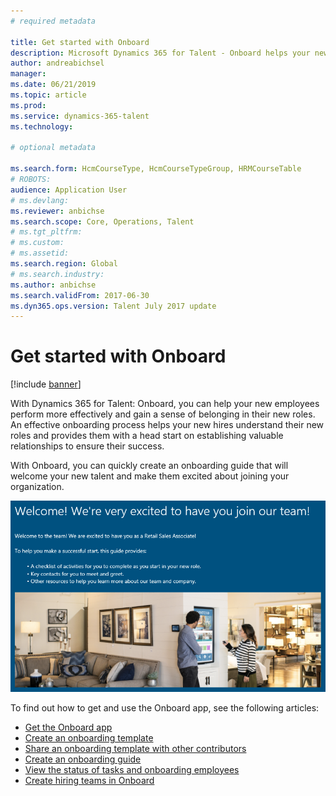 ```yaml
---
# required metadata

title: Get started with Onboard
description: Microsoft Dynamics 365 for Talent - Onboard helps your new hires get off to a strong start, giving them a guide to take them smoothly through the onboarding process.
author: andreabichsel
manager:
ms.date: 06/21/2019
ms.topic: article
ms.prod:
ms.service: dynamics-365-talent
ms.technology:

# optional metadata

ms.search.form: HcmCourseType, HcmCourseTypeGroup, HRMCourseTable
# ROBOTS:
audience: Application User
# ms.devlang:
ms.reviewer: anbichse
ms.search.scope: Core, Operations, Talent
# ms.tgt_pltfrm:
# ms.custom:
# ms.assetid:
ms.search.region: Global
# ms.search.industry:
ms.author: anbichse
ms.search.validFrom: 2017-06-30
ms.dyn365.ops.version: Talent July 2017 update
---
```


# Get started with Onboard

[!include [banner](includes/banner.md)]

With Dynamics 365 for Talent: Onboard, you can help your new employees perform more effectively and gain a sense of belonging in their new roles. An effective onboarding process helps your new hires understand their new roles and provides them with a head start on establishing valuable relationships to ensure their success.

With Onboard, you can quickly create an onboarding guide that will welcome your new talent and make them excited about joining your organization.

[![Onboard - onboarding guide](./media/onboard-onboarding-guide.png)](./media/onboard-onboarding-guide.png)

To find out how to get and use the Onboard app, see the following articles:

- [Get the Onboard app](./onboard-get-app.md)
- [Create an onboarding template](./onboard-create-template.md)
- [Share an onboarding template with other contributors](./onboard-share-template.md)
- [Create an onboarding guide](./onboard-create-guide.md)
- [View the status of tasks and onboarding employees](./onboard-view-status.md)
- [Create hiring teams in Onboard](./onboard-create-team.md)

